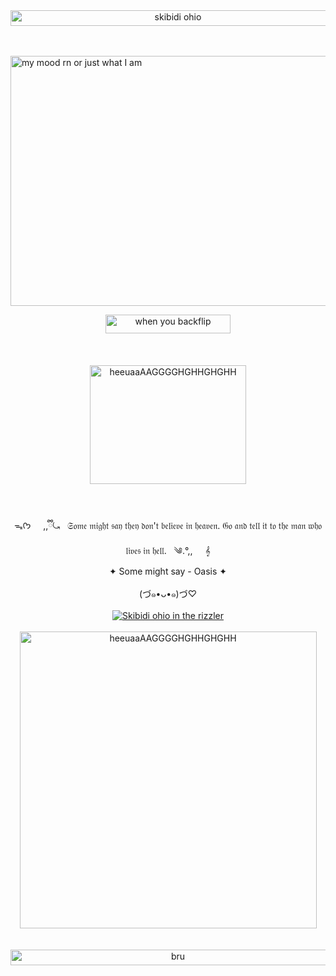 <div align="center">
  <img src="https://img1.picmix.com/output/stamp/normal/4/0/3/1/2441304_ea3ae.gif" width="520" height="25" alt="skibidi ohio">
</div>

<br>
<br>

<img 
src="https://i.gifer.com/3P6H.gif" width="1200" height="400" alt="my mood rn or just what I am">

<div align="center">
  <img src="https://img1.picmix.com/output/stamp/normal/2/9/3/7/2537392_0ede8.gif" width="200" height="30" alt="when you backflip">
</div>

<br>
<br>
<br>

<div align="center">
  <img src="https://img1.picmix.com/output/stamp/normal/5/8/9/6/1726985_c6559.gif" width="250" height="190" alt="heeuaaAAGGGGHGHHGHGHH">
</div>

<br>
<br>
<br>

<div align="center">
  ᯓᡣ𐭩 &nbsp; &nbsp;  ,,ྀི⤿ &nbsp; 
𝔖𝔬𝔪𝔢 𝔪𝔦𝔤𝔥𝔱 𝔰𝔞𝔶 𝔱𝔥𝔢𝔶 𝔡𝔬𝔫'𝔱 𝔟𝔢𝔩𝔦𝔢𝔳𝔢 𝔦𝔫 𝔥𝔢𝔞𝔳𝔢𝔫. 𝔊𝔬 𝔞𝔫𝔡 𝔱𝔢𝔩𝔩 𝔦𝔱 𝔱𝔬 𝔱𝔥𝔢 𝔪𝔞𝔫 𝔴𝔥𝔬 𝔩𝔦𝔳𝔢𝔰 𝔦𝔫 𝔥𝔢𝔩𝔩. &nbsp; ༄.°,,  &nbsp; &nbsp; 𝄞
</div>

<div align="center">
  ✦ Some might say - Oasis ✦
</div>


<br>

<div align="center">
  (づ๑•ᴗ•๑)づ♡
</div>

<br>

<div align="center">
  <a href="https://github.com/Spectral-Sanctuary">
    <img src="https://komarev.com/ghpvc/?username=Spectral-Sanctuary&label=Detected+ghosts+in+town...&color=b52424" alt="Skibidi ohio in the rizzler">
  </a>
</div>

<br>

<div align="center">
  <img src="https://i.pinimg.com/originals/0d/fa/3e/0dfa3ee0dd11b60cc584c376558687a2.gif" width="475" height="475" alt="heeuaaAAGGGGHGHHGHGHH">
</div>
<div align="center">

<br>
<br>

  <img src="https://img1.picmix.com/output/stamp/normal/4/0/3/1/2441304_ea3ae.gif" width="520" height="25" alt="bru">
</div>
